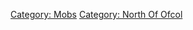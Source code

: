 [Category: Mobs](Category:_Mobs "wikilink") [Category: North Of
Ofcol](Category:_North_Of_Ofcol "wikilink")
